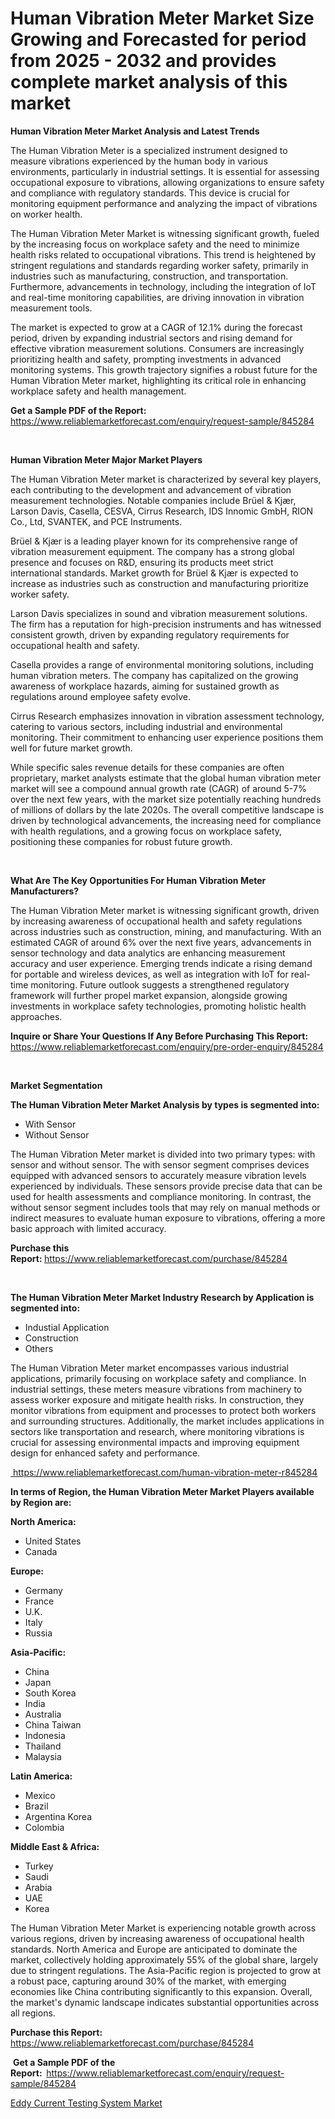 <p><h1>Human Vibration Meter Market Size Growing and Forecasted for period from 2025 - 2032 and provides complete market analysis of this market</h1></p><p><strong>Human Vibration Meter Market Analysis and Latest Trends</strong></p>
<p><p>The Human Vibration Meter is a specialized instrument designed to measure vibrations experienced by the human body in various environments, particularly in industrial settings. It is essential for assessing occupational exposure to vibrations, allowing organizations to ensure safety and compliance with regulatory standards. This device is crucial for monitoring equipment performance and analyzing the impact of vibrations on worker health.</p><p>The Human Vibration Meter Market is witnessing significant growth, fueled by the increasing focus on workplace safety and the need to minimize health risks related to occupational vibrations. This trend is heightened by stringent regulations and standards regarding worker safety, primarily in industries such as manufacturing, construction, and transportation. Furthermore, advancements in technology, including the integration of IoT and real-time monitoring capabilities, are driving innovation in vibration measurement tools.</p><p>The market is expected to grow at a CAGR of 12.1% during the forecast period, driven by expanding industrial sectors and rising demand for effective vibration measurement solutions. Consumers are increasingly prioritizing health and safety, prompting investments in advanced monitoring systems. This growth trajectory signifies a robust future for the Human Vibration Meter market, highlighting its critical role in enhancing workplace safety and health management.</p></p>
<p><strong>Get a Sample PDF of the Report:&nbsp;</strong> <a href="https://www.reliablemarketforecast.com/enquiry/request-sample/845284?utm_campaign=1097&utm_medium=2&utm_source=Github&utm_content=ia&utm_term=17022025&utm_id=human-vibration-meter">https://www.reliablemarketforecast.com/enquiry/request-sample/845284</a></p>
<p>&nbsp;</p>
<p><strong>Human Vibration Meter Major Market Players</strong></p>
<p><p>The Human Vibration Meter market is characterized by several key players, each contributing to the development and advancement of vibration measurement technologies. Notable companies include Brüel & Kjær, Larson Davis, Casella, CESVA, Cirrus Research, IDS Innomic GmbH, RION Co., Ltd, SVANTEK, and PCE Instruments.</p><p>Brüel & Kjær is a leading player known for its comprehensive range of vibration measurement equipment. The company has a strong global presence and focuses on R&D, ensuring its products meet strict international standards. Market growth for Brüel & Kjær is expected to increase as industries such as construction and manufacturing prioritize worker safety.</p><p>Larson Davis specializes in sound and vibration measurement solutions. The firm has a reputation for high-precision instruments and has witnessed consistent growth, driven by expanding regulatory requirements for occupational health and safety.</p><p>Casella provides a range of environmental monitoring solutions, including human vibration meters. The company has capitalized on the growing awareness of workplace hazards, aiming for sustained growth as regulations around employee safety evolve.</p><p>Cirrus Research emphasizes innovation in vibration assessment technology, catering to various sectors, including industrial and environmental monitoring. Their commitment to enhancing user experience positions them well for future market growth.</p><p>While specific sales revenue details for these companies are often proprietary, market analysts estimate that the global human vibration meter market will see a compound annual growth rate (CAGR) of around 5-7% over the next few years, with the market size potentially reaching hundreds of millions of dollars by the late 2020s. The overall competitive landscape is driven by technological advancements, the increasing need for compliance with health regulations, and a growing focus on workplace safety, positioning these companies for robust future growth.</p></p>
<p>&nbsp;</p>
<p><strong>What Are The Key Opportunities For Human Vibration Meter Manufacturers?</strong></p>
<p><p>The Human Vibration Meter market is witnessing significant growth, driven by increasing awareness of occupational health and safety regulations across industries such as construction, mining, and manufacturing. With an estimated CAGR of around 6% over the next five years, advancements in sensor technology and data analytics are enhancing measurement accuracy and user experience. Emerging trends indicate a rising demand for portable and wireless devices, as well as integration with IoT for real-time monitoring. Future outlook suggests a strengthened regulatory framework will further propel market expansion, alongside growing investments in workplace safety technologies, promoting holistic health approaches.</p></p>
<p><strong>Inquire or Share Your Questions If Any Before Purchasing This Report:</strong> <a href="https://www.reliablemarketforecast.com/enquiry/pre-order-enquiry/845284?utm_campaign=1097&utm_medium=2&utm_source=Github&utm_content=ia&utm_term=17022025&utm_id=human-vibration-meter">https://www.reliablemarketforecast.com/enquiry/pre-order-enquiry/845284</a></p>
<p>&nbsp;</p>
<p><strong>Market Segmentation</strong></p>
<p><strong>The Human Vibration Meter Market Analysis by types is segmented into:</strong></p>
<p><ul><li>With Sensor</li><li>Without Sensor</li></ul></p>
<p><p>The Human Vibration Meter market is divided into two primary types: with sensor and without sensor. The with sensor segment comprises devices equipped with advanced sensors to accurately measure vibration levels experienced by individuals. These sensors provide precise data that can be used for health assessments and compliance monitoring. In contrast, the without sensor segment includes tools that may rely on manual methods or indirect measures to evaluate human exposure to vibrations, offering a more basic approach with limited accuracy.</p></p>
<p><strong>Purchase this Report:&nbsp;</strong><a href="https://www.reliablemarketforecast.com/purchase/845284?utm_campaign=1097&utm_medium=2&utm_source=Github&utm_content=ia&utm_term=17022025&utm_id=human-vibration-meter">https://www.reliablemarketforecast.com/purchase/845284</a></p>
<p>&nbsp;</p>
<p><strong>The Human Vibration Meter Market Industry Research by Application is segmented into:</strong></p>
<p><ul><li>Industial Application</li><li>Construction</li><li>Others</li></ul></p>
<p><p>The Human Vibration Meter market encompasses various industrial applications, primarily focusing on workplace safety and compliance. In industrial settings, these meters measure vibrations from machinery to assess worker exposure and mitigate health risks. In construction, they monitor vibrations from equipment and processes to protect both workers and surrounding structures. Additionally, the market includes applications in sectors like transportation and research, where monitoring vibrations is crucial for assessing environmental impacts and improving equipment design for enhanced safety and performance.</p></p>
<p><a href="https://www.reliablemarketforecast.com/human-vibration-meter-r845284?utm_campaign=1097&utm_medium=2&utm_source=Github&utm_content=ia&utm_term=17022025&utm_id=human-vibration-meter">&nbsp;https://www.reliablemarketforecast.com/human-vibration-meter-r845284</a></p>
<p><strong>In terms of Region, the Human Vibration Meter Market Players available by Region are:</strong></p>
<p>
    <p> <strong> North America: </strong>
        <ul>
            <li>United States</li>
            <li>Canada</li>
        </ul>
        </p> 
    <p> <strong> Europe: </strong>
        <ul>
            <li>Germany</li>
            <li>France</li>
            <li>U.K.</li>
            <li>Italy</li>
            <li>Russia</li>
        </ul>
        </p> 
    <p> <strong> Asia-Pacific: </strong>
        <ul>
            <li>China</li>
            <li>Japan</li>
            <li>South Korea</li>
            <li>India</li>
            <li>Australia</li>
            <li>China Taiwan</li>
            <li>Indonesia</li>
            <li>Thailand</li>
            <li>Malaysia</li>
        </ul>
        </p> 
    <p> <strong> Latin America: </strong>
        <ul>
            <li>Mexico</li>
            <li>Brazil</li>
            <li>Argentina Korea</li>
            <li>Colombia</li>
        </ul>
        </p> 
    <p> <strong> Middle East & Africa: </strong>
        <ul>
            <li>Turkey</li>
            <li>Saudi</li>
            <li>Arabia</li>
            <li>UAE</li>
            <li>Korea</li>
        </ul>
    </p>
    </p>
<p><p>The Human Vibration Meter Market is experiencing notable growth across various regions, driven by increasing awareness of occupational health standards. North America and Europe are anticipated to dominate the market, collectively holding approximately 55% of the global share, largely due to stringent regulations. The Asia-Pacific region is projected to grow at a robust pace, capturing around 30% of the market, with emerging economies like China contributing significantly to this expansion. Overall, the market's dynamic landscape indicates substantial opportunities across all regions.</p></p>
<p><strong>Purchase this Report: </strong><a href="https://www.reliablemarketforecast.com/purchase/845284?utm_campaign=1097&utm_medium=2&utm_source=Github&utm_content=ia&utm_term=17022025&utm_id=human-vibration-meter">https://www.reliablemarketforecast.com/purchase/845284</a></p>
<p>&nbsp;<strong>Get a Sample PDF of the Report:&nbsp;&nbsp;</strong><a href="https://www.reliablemarketforecast.com/enquiry/request-sample/845284?utm_campaign=1097&utm_medium=2&utm_source=Github&utm_content=ia&utm_term=17022025&utm_id=human-vibration-meter">https://www.reliablemarketforecast.com/enquiry/request-sample/845284</a></p>
<p><strong></strong></p>
<p><p><a href="https://github.com/castoriffic/Market-Research-Report-List-5/blob/main/eddy-current-testing-system-market.md?utm_campaign=1097&utm_medium=2&utm_source=Github&utm_content=ia&utm_term=17022025&utm_id=human-vibration-meter">Eddy Current Testing System Market</a></p></p>